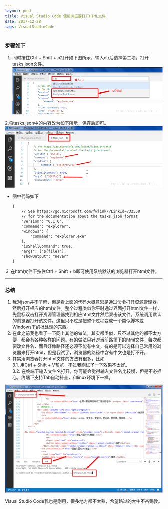 ```yaml
---
layout: post
title: Visual Studio Code 使用浏览器打开HTML文件
date: 2017-12-28
tags: VisualStudioCode
---
```



### 步骤如下   
1. 同时按住Ctrl + Shift + p打开如下图所示，输入ctr后选择第二项，打开tasks.json文件。    
    ![这里写图片描述](/images/post/2017-12-28-VisualStudioCode使用浏览器打开HTML文件/20170621214413467-1.png)   

2.将tasks.json中的内容改为如下所示，保存后即可。   
![这里写图片描述](/images/post/2017-12-28-VisualStudioCode使用浏览器打开HTML文件/20170621214515922-2.png)   
* 图中代码如下     
    ```
    {
        // See https://go.microsoft.com/fwlink/?LinkId=733558
        // for the documentation about the tasks.json format
        "version": "0.1.0",
        "command": "explorer",
        "windows": {
            "command": "explorer.exe" 
        },
        "isShellCommand": true,
        "args": ["${file}"],
        "showOutput": "never"
    }        
    ```
３.在html文件下按住Ctrl + Shift + b即可使用系统默认的浏览器打开html文件。    

- - - - - - - - - - - - - - - - - - - - - - - -

### 总结      
1. 我对json并不了解，但是看上面的代码大概意思是通过命令打开资源管理器，然后打开相应的html文件。整个过程类似你平时通过界面打开html文件一样，先鼠标双击打开资源管理器找到相应html文件然后双击该文件，系统调用默认的浏览器打开该文件。这里只不过是把整个过程变成一个类似脚本或Windows下的批处理的东西。    
2. 在此之前我也看了一下网上其他的做法，其实都类似，只不过其他的都不太方便，都会有各种各样的问题。有的做法只针对当前路径下的html文件，每次都要改文件名，而且好像路径还必须不能有中文，有的是可以选择自己常用的浏览器来打开html，但是我试了，浏览器的路径中含有中文也是打不开。     
3. 其实用浏览器打开html文件的方法有很多，比如    
    3.1. 用Ctrl + Shift + V预览，不过我刚试了一下效果不太好。    
    3.2. 在终端下输入文件名打开，你可能会觉得输入文件名比较慢，但是不必担心，终端下支持Tab自动补全，和linux环境下一样。    

![这里写图片描述](/images/post/2017-12-28-VisualStudioCode使用浏览器打开HTML文件/20170621222730544-3.png)

Visual Studio Code我也是刚用，很多地方都不太熟，希望路过的大牛不吝赐教。
